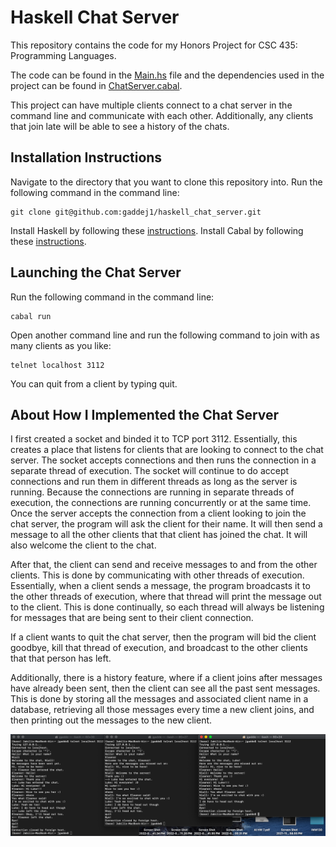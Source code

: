 # Haskell Chat Server

This repository contains the code for my Honors Project for CSC 435: Programming Languages.

The code can be found in the [Main.hs](app/Main.hs) file and the dependencies used in the project can be found in [ChatServer.cabal](ChatServer.cabal#L38-L42). 

This project can have multiple clients connect to a chat server in the command line and communicate with each other. Additionally, any clients that join late will be able to see a history of the chats. 

## Installation Instructions
Navigate to the directory that you want to clone this repository into.
Run the following command in the command line:

    git clone git@github.com:gaddej1/haskell_chat_server.git

Install Haskell by following these [instructions](https://www.haskell.org/ghcup/).
Install Cabal by following these [instructions](https://www.haskell.org/cabal/).

## Launching the Chat Server
Run the following command in the command line:

    cabal run
    
Open another command line and run the following command to join with as many clients as you like:
  
    telnet localhost 3112
    
You can quit from a client by typing quit.

## About How I Implemented the Chat Server
I first created a socket and binded it to TCP port 3112. Essentially, this creates a place that listens for clients that are looking to connect to the chat server. 
The socket accepts connections and then runs the connection in a separate thread of execution. The socket will continue to do accept connections and run them in different threads as long as the server is running. Because the connections are running in separate threads of execution, the connections are running concurrently or at the same time.
Once the server accepts the connection from a client looking to join the chat server, the program will ask the client for their name. It will then send a message to all the other clients that that client has joined the chat. It will also welcome the client to the chat.

After that, the client can send and receive messages to and from the other clients. This is done by communicating with other threads of execution. Essentially, when a client sends a message, the program broadcasts it to the other threads of execution, where that thread will print the message out to the client. This is done continually, so each thread will always be listening for messages that are being sent to their client connection.

If a client wants to quit the chat server, then the program will bid the client goodbye, kill that thread of execution, and broadcast to the other clients that that person has left. 

Additionally, there is a history feature, where if a client joins after messages have already been sent, then the client can see all the past sent messages. This is done by storing all the messages and associated client name in a database, retrieving all those messages every time a new client joins, and then printing out the messages to the new client.

![Screenshot of Chat Server](Pictures/Screenshot.png)
